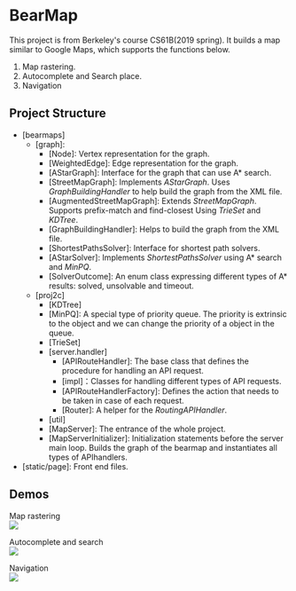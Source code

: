 # BearMap

  This project is from Berkeley's course CS61B(2019 spring). It builds a map similar to Google Maps, which supports the functions below.
<ol>
<li>Map rastering.</li>
<li>Autocomplete and Search place.</li>
<li>Navigation</li>
</ol>

## Project Structure
  
  
  * [bearmaps]
    + [graph]: 
      - [Node]: Vertex representation for the graph.
      - [WeightedEdge]: Edge representation for the graph.
      - [AStarGraph]: Interface for the graph that can use A* search.
      - [StreetMapGraph]: Implements *AStarGraph*. Uses *GraphBuildingHandler* to help build the graph from the XML file. 
      - [AugmentedStreetMapGraph]: Extends *StreetMapGraph*. Supports prefix-match and find-closest Using *TrieSet* and *KDTree*.
      - [GraphBuildingHandler]: Helps to build the graph from the XML file.
      - [ShortestPathsSolver]: Interface for shortest path solvers.
      - [AStarSolver]: Implements *ShortestPathsSolver* using A* search and *MinPQ*.
      - [SolverOutcome]: An enum class expressing different types of A* results: solved, unsolvable and timeout.
    + [proj2c]
      - [KDTree]
      - [MinPQ]: A special type of priority queue. The priority is extrinsic to the object and we can change the priority of a object in the queue.
      - [TrieSet]
      - [server.handler]
        * [APIRouteHandler]: The base class that defines the procedure for handling an API request.
        * [impl]：Classes for handling different types of API requests.
        * [APIRouteHandlerFactory]: Defines the action that needs to be taken in case of each request.
        * [Router]: A helper for the *RoutingAPIHandler*.
      - [util]
      - [MapServer]: The entrance of the whole project.
      - [MapServerInitializer]: Initialization statements before the server main loop. Builds the graph of the bearmap and instantiates all types of APIhandlers.
  * [static/page]: Front end files.

## Demos 

Map rastering<br>
<img src="https://media.giphy.com/media/gdNtnEYJpli6GJ3kXM/giphy.gif" >

Autocomplete and search<br>
<img src="https://media.giphy.com/media/mF49G0H2YzxoDUl4n6/giphy.gif" >

Navigation<br>
<img src="https://media.giphy.com/media/J5YeArVoe51PTftMtE/giphy.gif" >
